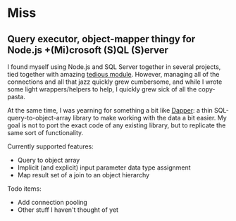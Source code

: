 # Miss
## Query executor, object-mapper thingy for Node.js +(Mi)crosoft (S)QL (S)erver

I found myself using Node.js and SQL Server together in several projects, tied together with amazing [tedious module](https://github.com/pekim/tedious).
However, managing all of the connections and all that jazz quickly grew cumbersome, and while I wrote some light wrappers/helpers to
help, I quickly grew sick of all the copy-pasta.

At the same time, I was yearning for something a bit like [Dapper](https://github.com/StackExchange/dapper-dot-net): a thin SQL-query-to-object-array library to make working with the data a bit easier. My goal is not to port the exact code of any existing library, but to replicate the same sort of functionality.

Currently supported features:

- Query to object array
- Implicit (and explicit) input parameter data type assignment
- Map result set of a join to an object hierarchy

Todo items:

- Add connection pooling
- Other stuff I haven't thought of yet
